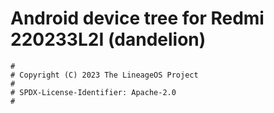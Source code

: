 # Android device tree for Redmi 220233L2I (dandelion)

```
#
# Copyright (C) 2023 The LineageOS Project
#
# SPDX-License-Identifier: Apache-2.0
#
```
